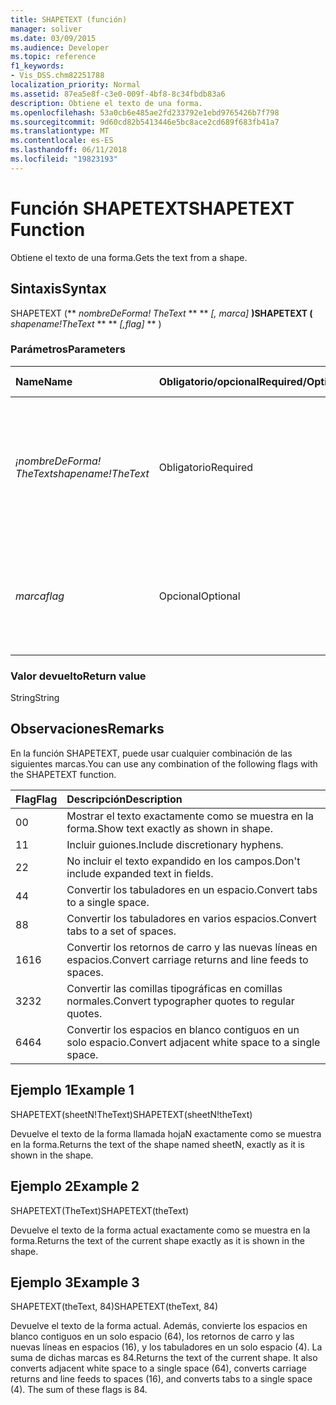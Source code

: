 ```yaml
---
title: SHAPETEXT (función)
manager: soliver
ms.date: 03/09/2015
ms.audience: Developer
ms.topic: reference
f1_keywords:
- Vis_DSS.chm82251788
localization_priority: Normal
ms.assetid: 87ea5e8f-c3e0-009f-4bf8-8c34fbdb83a6
description: Obtiene el texto de una forma.
ms.openlocfilehash: 53a0cb6e485ae2fd233792e1ebd9765426b7f798
ms.sourcegitcommit: 9d60cd82b5413446e5bc8ace2cd689f683fb41a7
ms.translationtype: MT
ms.contentlocale: es-ES
ms.lasthandoff: 06/11/2018
ms.locfileid: "19823193"
---
```

# <a name="shapetext-function"></a><span data-ttu-id="2a8fa-103">Función SHAPETEXT</span><span class="sxs-lookup"><span data-stu-id="2a8fa-103">SHAPETEXT Function</span></span>

<span data-ttu-id="2a8fa-104">Obtiene el texto de una forma.</span><span class="sxs-lookup"><span data-stu-id="2a8fa-104">Gets the text from a shape.</span></span> 
  
## <a name="syntax"></a><span data-ttu-id="2a8fa-105">Sintaxis</span><span class="sxs-lookup"><span data-stu-id="2a8fa-105">Syntax</span></span>

<span data-ttu-id="2a8fa-106">SHAPETEXT (** *nombreDeForma! TheText* ** ** *[, marca]* **)</span><span class="sxs-lookup"><span data-stu-id="2a8fa-106">SHAPETEXT (** *shapename!TheText* ** ** *[,flag]* ** )</span></span> 
  
### <a name="parameters"></a><span data-ttu-id="2a8fa-107">Parámetros</span><span class="sxs-lookup"><span data-stu-id="2a8fa-107">Parameters</span></span>

|<span data-ttu-id="2a8fa-108">**Name**</span><span class="sxs-lookup"><span data-stu-id="2a8fa-108">**Name**</span></span>|<span data-ttu-id="2a8fa-109">**Obligatorio/opcional**</span><span class="sxs-lookup"><span data-stu-id="2a8fa-109">**Required/Optional**</span></span>|<span data-ttu-id="2a8fa-110">**Tipo de datos**</span><span class="sxs-lookup"><span data-stu-id="2a8fa-110">**Data Type**</span></span>|<span data-ttu-id="2a8fa-111">**Descripción**</span><span class="sxs-lookup"><span data-stu-id="2a8fa-111">**Description**</span></span>|
|:-----|:-----|:-----|:-----|
| <span data-ttu-id="2a8fa-112">_¡nombreDeForma! TheText_</span><span class="sxs-lookup"><span data-stu-id="2a8fa-112">_shapename!TheText_</span></span> <br/> |<span data-ttu-id="2a8fa-113">Obligatorio</span><span class="sxs-lookup"><span data-stu-id="2a8fa-113">Required</span></span>  <br/> ||<span data-ttu-id="2a8fa-114">Una referencia a la celda llamada TheText en la forma de destino.</span><span class="sxs-lookup"><span data-stu-id="2a8fa-114">A reference to the cell named TheText in the target shape.</span></span>  <span data-ttu-id="2a8fa-115">_¡NombreDeForma!_</span><span class="sxs-lookup"><span data-stu-id="2a8fa-115">_Shapename!_</span></span> <span data-ttu-id="2a8fa-116">es el nombre de la forma desde la que desea recuperar el texto.</span><span class="sxs-lookup"><span data-stu-id="2a8fa-116">is the name of the shape from which you want to retrieve the text.</span></span>  <br/> |
| <span data-ttu-id="2a8fa-117">_marca_</span><span class="sxs-lookup"><span data-stu-id="2a8fa-117">_flag_</span></span> <br/> |<span data-ttu-id="2a8fa-118">Opcional</span><span class="sxs-lookup"><span data-stu-id="2a8fa-118">Optional</span></span>  <br/> |<span data-ttu-id="2a8fa-119">**Numeric**</span><span class="sxs-lookup"><span data-stu-id="2a8fa-119">**Numeric**</span></span> <br/> |<span data-ttu-id="2a8fa-p102">Un bit que especifica el formato del texto. La marca predeterminada (0) muestra el texto exactamente como se muestra en la forma.</span><span class="sxs-lookup"><span data-stu-id="2a8fa-p102">A bit that specifies the format of the text. The default flag (0) shows the text exactly as it is shown in the shape.</span></span>  <br/> |
   
### <a name="return-value"></a><span data-ttu-id="2a8fa-122">Valor devuelto</span><span class="sxs-lookup"><span data-stu-id="2a8fa-122">Return value</span></span>

<span data-ttu-id="2a8fa-123">String</span><span class="sxs-lookup"><span data-stu-id="2a8fa-123">String</span></span>
  
## <a name="remarks"></a><span data-ttu-id="2a8fa-124">Observaciones</span><span class="sxs-lookup"><span data-stu-id="2a8fa-124">Remarks</span></span>

<span data-ttu-id="2a8fa-125">En la función SHAPETEXT, puede usar cualquier combinación de las siguientes marcas.</span><span class="sxs-lookup"><span data-stu-id="2a8fa-125">You can use any combination of the following flags with the SHAPETEXT function.</span></span>
  
|<span data-ttu-id="2a8fa-126">**Flag**</span><span class="sxs-lookup"><span data-stu-id="2a8fa-126">**Flag**</span></span>|<span data-ttu-id="2a8fa-127">**Descripción**</span><span class="sxs-lookup"><span data-stu-id="2a8fa-127">**Description**</span></span>|
|:-----|:-----|
|<span data-ttu-id="2a8fa-128">0</span><span class="sxs-lookup"><span data-stu-id="2a8fa-128">0</span></span>  <br/> |<span data-ttu-id="2a8fa-129">Mostrar el texto exactamente como se muestra en la forma.</span><span class="sxs-lookup"><span data-stu-id="2a8fa-129">Show text exactly as shown in shape.</span></span>  <br/> |
|<span data-ttu-id="2a8fa-130">1</span><span class="sxs-lookup"><span data-stu-id="2a8fa-130">1</span></span>  <br/> |<span data-ttu-id="2a8fa-131">Incluir guiones.</span><span class="sxs-lookup"><span data-stu-id="2a8fa-131">Include discretionary hyphens.</span></span>  <br/> |
|<span data-ttu-id="2a8fa-132">2</span><span class="sxs-lookup"><span data-stu-id="2a8fa-132">2</span></span>  <br/> |<span data-ttu-id="2a8fa-133">No incluir el texto expandido en los campos.</span><span class="sxs-lookup"><span data-stu-id="2a8fa-133">Don't include expanded text in fields.</span></span>  <br/> |
|<span data-ttu-id="2a8fa-134">4</span><span class="sxs-lookup"><span data-stu-id="2a8fa-134">4</span></span>  <br/> |<span data-ttu-id="2a8fa-135">Convertir los tabuladores en un espacio.</span><span class="sxs-lookup"><span data-stu-id="2a8fa-135">Convert tabs to a single space.</span></span>  <br/> |
|<span data-ttu-id="2a8fa-136">8</span><span class="sxs-lookup"><span data-stu-id="2a8fa-136">8</span></span>  <br/> |<span data-ttu-id="2a8fa-137">Convertir los tabuladores en varios espacios.</span><span class="sxs-lookup"><span data-stu-id="2a8fa-137">Convert tabs to a set of spaces.</span></span>  <br/> |
|<span data-ttu-id="2a8fa-138">16</span><span class="sxs-lookup"><span data-stu-id="2a8fa-138">16</span></span>  <br/> |<span data-ttu-id="2a8fa-139">Convertir los retornos de carro y las nuevas líneas en espacios.</span><span class="sxs-lookup"><span data-stu-id="2a8fa-139">Convert carriage returns and line feeds to spaces.</span></span>  <br/> |
|<span data-ttu-id="2a8fa-140">32</span><span class="sxs-lookup"><span data-stu-id="2a8fa-140">32</span></span>  <br/> |<span data-ttu-id="2a8fa-141">Convertir las comillas tipográficas en comillas normales.</span><span class="sxs-lookup"><span data-stu-id="2a8fa-141">Convert typographer quotes to regular quotes.</span></span>  <br/> |
|<span data-ttu-id="2a8fa-142">64</span><span class="sxs-lookup"><span data-stu-id="2a8fa-142">64</span></span>  <br/> |<span data-ttu-id="2a8fa-143">Convertir los espacios en blanco contiguos en un solo espacio.</span><span class="sxs-lookup"><span data-stu-id="2a8fa-143">Convert adjacent white space to a single space.</span></span>  <br/> |
   
## <a name="example-1"></a><span data-ttu-id="2a8fa-144">Ejemplo 1</span><span class="sxs-lookup"><span data-stu-id="2a8fa-144">Example 1</span></span>

<span data-ttu-id="2a8fa-145">SHAPETEXT(sheetN!TheText)</span><span class="sxs-lookup"><span data-stu-id="2a8fa-145">SHAPETEXT(sheetN!theText)</span></span>
  
<span data-ttu-id="2a8fa-146">Devuelve el texto de la forma llamada hojaN exactamente como se muestra en la forma.</span><span class="sxs-lookup"><span data-stu-id="2a8fa-146">Returns the text of the shape named sheetN, exactly as it is shown in the shape.</span></span>
  
## <a name="example-2"></a><span data-ttu-id="2a8fa-147">Ejemplo 2</span><span class="sxs-lookup"><span data-stu-id="2a8fa-147">Example 2</span></span>

<span data-ttu-id="2a8fa-148">SHAPETEXT(TheText)</span><span class="sxs-lookup"><span data-stu-id="2a8fa-148">SHAPETEXT(theText)</span></span>
  
<span data-ttu-id="2a8fa-149">Devuelve el texto de la forma actual exactamente como se muestra en la forma.</span><span class="sxs-lookup"><span data-stu-id="2a8fa-149">Returns the text of the current shape exactly as it is shown in the shape.</span></span>
  
## <a name="example-3"></a><span data-ttu-id="2a8fa-150">Ejemplo 3</span><span class="sxs-lookup"><span data-stu-id="2a8fa-150">Example 3</span></span>

<span data-ttu-id="2a8fa-151">SHAPETEXT(theText, 84)</span><span class="sxs-lookup"><span data-stu-id="2a8fa-151">SHAPETEXT(theText, 84)</span></span>
  
<span data-ttu-id="2a8fa-p103">Devuelve el texto de la forma actual. Además, convierte los espacios en blanco contiguos en un solo espacio (64), los retornos de carro y las nuevas líneas en espacios (16), y los tabuladores en un solo espacio (4). La suma de dichas marcas es 84.</span><span class="sxs-lookup"><span data-stu-id="2a8fa-p103">Returns the text of the current shape. It also converts adjacent white space to a single space (64), converts carriage returns and line feeds to spaces (16), and converts tabs to a single space (4). The sum of these flags is 84.</span></span>
  

